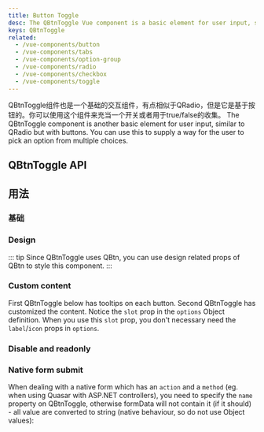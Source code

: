 ```yaml
---
title: Button Toggle
desc: The QBtnToggle Vue component is a basic element for user input, similar to QRadio but with buttons.
keys: QBtnToggle
related:
  - /vue-components/button
  - /vue-components/tabs
  - /vue-components/option-group
  - /vue-components/radio
  - /vue-components/checkbox
  - /vue-components/toggle
---
```


QBtnToggle组件也是一个基础的交互组件，有点相似于QRadio，但是它是基于按钮的。你可以使用这个组件来充当一个开关或者用于true/false的收集。
The QBtnToggle component is another basic element for user input, similar to QRadio but with buttons. You can use this to supply a way for the user to pick an option from multiple choices.

## QBtnToggle API

<doc-api file="QBtnToggle" />

## 用法

### 基础

<doc-example title="Basic" file="QBtnToggle/Basic" />

### Design

::: tip
Since QBtnToggle uses QBtn, you can use design related props of QBtn to style this component.
:::

<doc-example title="Some design examples" file="QBtnToggle/Design" />

<doc-example title="Spread horizontally" file="QBtnToggle/Spread" />

<doc-example title="On a dark background" file="QBtnToggle/Dark" dark />

### Custom content

First QBtnToggle below has tooltips on each button. Second QBtnToggle has customized the content. Notice the `slot` prop in the `options` Object definition. When you use this `slot` prop, you don't necessary need the `label`/`icon` props in `options`.

<doc-example title="Custom buttons content" file="QBtnToggle/CustomContent" />

### Disable and readonly

<doc-example title="Disable and readonly" file="QBtnToggle/DisableReadonly" />

### Native form submit

When dealing with a native form which has an `action` and a `method` (eg. when using Quasar with ASP.NET controllers), you need to specify the `name` property on QBtnToggle, otherwise formData will not contain it (if it should) - all value are converted to string (native behaviour, so do not use Object values):

<doc-example title="Native form" file="QBtnToggle/NativeForm" />
